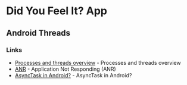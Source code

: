 Did You Feel It? App
====================

## Android Threads

### Links
* [
Processes and threads overview](https://developer.android.com/guide/components/processes-and-threads?utm_source=udacity&utm_medium=course&utm_campaign=android_basics) - 
Processes and threads overview
* [ANR](https://developer.android.com/training/articles/perf-anr?utm_source=udacity&utm_medium=course&utm_campaign=android_basics) - Application Not Responding (ANR)
* [AsyncTask in Android?](http://programmerguru.com/android-tutorial/what-is-asynctask-in-android/) - AsyncTask in Android?




